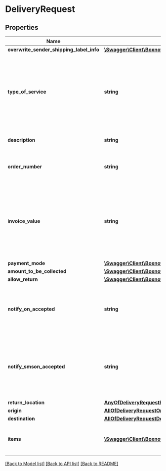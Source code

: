 # DeliveryRequest

## Properties
Name | Type | Description | Notes
------------ | ------------- | ------------- | -------------
**overwrite_sender_shipping_label_info** | [**\Swagger\Client\Boxnow\DeliveryRequestOverwriteSenderShippingLabelInfo**](DeliveryRequestOverwriteSenderShippingLabelInfo.md) |  | [optional] 
**type_of_service** | **string** | Type of delivery service. You may not be eligible to use all types of service, contact support for further information. | [optional] [default to 'same-day']
**description** | **string** | This is the description of the order. | [optional] 
**order_number** | **string** | Unique order reference number in Your system | 
**invoice_value** | **string** | Total value of the order. Must only contain numbers with no more than one decimal point and exactly 2 decimal places. | 
**payment_mode** | [**\Swagger\Client\Boxnow\PaymentMode**](PaymentMode.md) |  | 
**amount_to_be_collected** | [**\Swagger\Client\Boxnow\AmountToBeCollected**](AmountToBeCollected.md) |  | 
**allow_return** | [**\Swagger\Client\Boxnow\AllowReturn**](AllowReturn.md) |  | [optional] 
**notify_on_accepted** | **string** | If set, we send a notification to this email when we accepted the order to our system. | [optional] 
**notify_smson_accepted** | **string** | Phone number in international format. If set, we send a sms notification to this phone number. | [optional] 
**return_location** | [**AnyOfDeliveryRequestReturnLocation**](AnyOfDeliveryRequestReturnLocation.md) |  | [optional] 
**origin** | [**AllOfDeliveryRequestOrigin**](AllOfDeliveryRequestOrigin.md) |  | 
**destination** | [**AllOfDeliveryRequestDestination**](AllOfDeliveryRequestDestination.md) |  | 
**items** | [**\Swagger\Client\Boxnow\DeliveryRequestItems[]**](DeliveryRequestItems.md) | List of parcels you want to send via BoxNow. | 

[[Back to Model list]](../../README.md#documentation-for-models) [[Back to API list]](../../README.md#documentation-for-api-endpoints) [[Back to README]](../../README.md)

